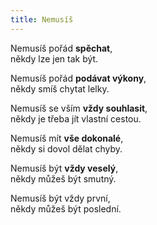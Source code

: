 ```yaml
---
title: Nemusíš
---
```


Nemusíš pořád **spěchat**,<br/>
někdy lze jen tak být.

Nemusíš pořád **podávat výkony**,<br/>
někdy smíš chytat lelky.

Nemusíš se vším **vždy souhlasit**,<br/>
někdy je třeba jít vlastní cestou.

Nemusíš mít **vše dokonalé**,<br/>
někdy si dovol dělat chyby.

Nemusíš být **vždy veselý**,<br/>
někdy můžeš být smutný.

Nemusíš být vždy první,<br/>
někdy můžeš být poslední.
